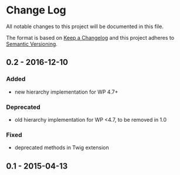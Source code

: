 # Change Log
All notable changes to this project will be documented in this file.

The format is based on [Keep a Changelog](http://keepachangelog.com/) 
and this project adheres to [Semantic Versioning](http://semver.org/).

## 0.2 - 2016-12-10

### Added
- new hierarchy implementation for WP 4.7+ 

### Deprecated
- old hierarchy implementation for WP <4.7, to be removed in 1.0

### Fixed
- deprecated methods in Twig extension

## 0.1 - 2015-04-13